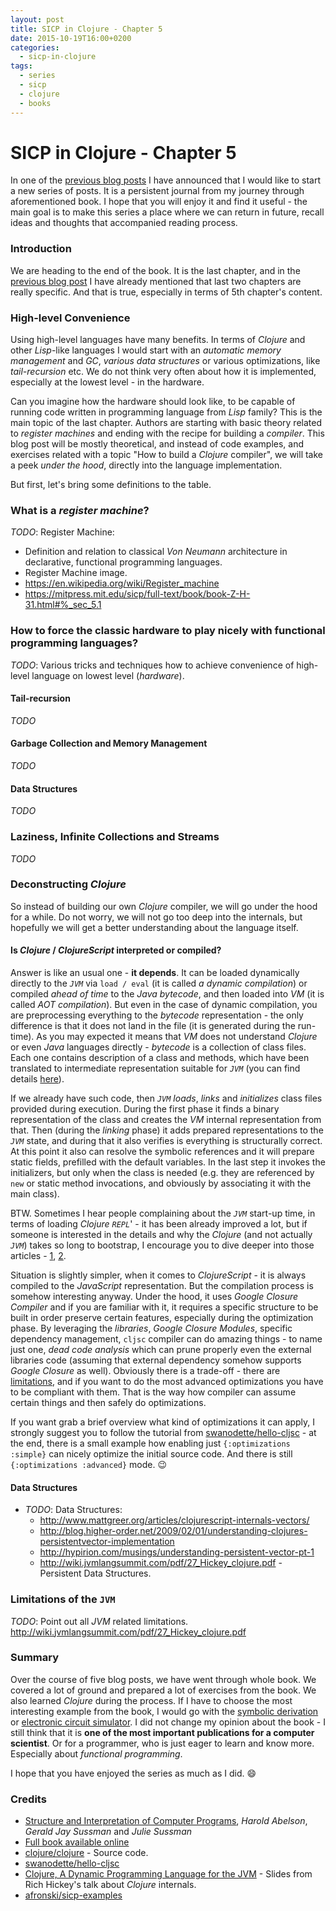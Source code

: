 ```yaml
---
layout: post
title: SICP in Clojure - Chapter 5
date: 2015-10-19T16:00+0200
categories:
  - sicp-in-clojure
tags:
  - series
  - sicp
  - clojure
  - books
---
```


# SICP in Clojure - Chapter 5

<quote class="disclaimer">In one of the <a href="http://www.afronski.pl/books-that-changed-my-career/2015/06/01/books-that-changed-my-career-structure-and-interpretation-of-computer-programs.html">previous blog posts</a> I have announced that I would like to start a new series of posts. It is a persistent journal from my journey through aforementioned book. I hope that you will enjoy it and find it useful - the main goal is to make this series a place where we can return in future, recall ideas and thoughts that accompanied reading process.</quote>

### Introduction

We are heading to the end of the book. It is the last chapter, and in the [previous blog post](http://www.afronski.pl/sicp-in-clojure/2015/10/05/sicp-in-clojure-chapter-4.html) I have already mentioned that last two chapters are really specific. And that is true, especially in terms of 5th chapter's content.

### High-level Convenience

Using high-level languages have many benefits. In terms of *Clojure* and other *Lisp*-like languages I would start with an *automatic memory management* and *GC*, *various data structures* or various optimizations, like *tail-recursion* etc. We do not think very often about how it is implemented, especially at the lowest level - in the hardware.

Can you imagine how the hardware should look like, to be capable of running code written in programming language from *Lisp* family? This is the main topic of the last chapter. Authors are starting with basic theory related to *register machines* and ending with the recipe for building a *compiler*. This blog post will be mostly theoretical, and instead of code examples, and exercises related with a topic "How to build a *Clojure* compiler", we will take a peek *under the hood*, directly into the language implementation.

But first, let's bring some definitions to the table.

### What is a *register machine*?

*TODO*: Register Machine:
  - Definition and relation to classical *Von Neumann* architecture in declarative, functional programming languages.
  - Register Machine image.
  - https://en.wikipedia.org/wiki/Register_machine
  - https://mitpress.mit.edu/sicp/full-text/book/book-Z-H-31.html#%_sec_5.1

### How to force the classic hardware to play nicely with functional programming languages?

*TODO*: Various tricks and techniques how to achieve convenience of high-level language on lowest level (*hardware*).

#### Tail-recursion

*TODO*

#### Garbage Collection and Memory Management

*TODO*

#### Data Structures

*TODO*

### Laziness, Infinite Collections and Streams

*TODO*

### Deconstructing *Clojure*

So instead of building our own *Clojure* compiler, we will go under the hood for a while. Do not worry, we will not go too deep into the internals, but hopefully we will get a better understanding about the language itself.

#### Is *Clojure* / *ClojureScript* interpreted or compiled?

Answer is like an usual one - **it depends**. It can be loaded dynamically directly to the *`JVM`* via `load / eval` (it is called *a dynamic compilation*) or compiled *ahead of time* to the *Java bytecode*, and then loaded into *VM* (it is called *AOT compilation*). But even in the case of dynamic compilation, you are preprocessing everything to the *bytecode* representation - the only difference is that it does not land in the file (it is generated during the run-time). As you may expected it means that *VM* does not understand *Clojure* or even *Java* languages directly - *bytecode* is a collection of class files. Each one contains description of a class and methods, which have been translated to intermediate representation suitable for *`JVM`* (you can find details [here](http://docs.oracle.com/javase/specs/jvms/se7/html/jvms-4.html)).

If we already have such code, then *`JVM`* *loads*, *links* and *initializes* class files provided during execution. During the first phase it finds a binary representation of the class and creates the *VM* internal representation from that. Then (during the *linking* phase) it adds prepared representations to the *`JVM`* state, and during that it also verifies is everything is structurally correct. At this point it also can resolve the symbolic references and it will prepare static fields, prefilled with the default variables. In the last step it invokes the initializers, but only when the class is needed (e.g. they are referenced by `new` or static method invocations, and obviously by associating it with the main class).

BTW. Sometimes I hear people complaining about the *`JVM`* start-up time, in terms of loading *Clojure* *`REPL`*' - it has been already improved a lot, but if someone is interested in the details and why the *Clojure* (and not actually *`JVM`*) takes so long to bootstrap, I encourage you to dive deeper into those articles - [1](http://blog.ndk.io/2014/02/11/jvm-slow-startup.html), [2](http://blog.ndk.io/2014/02/25/clojure-bootstrapping.html).

Situation is slightly simpler, when it comes to *ClojureScript* - it is always compiled to the *JavaScript* representation. But the compilation process is somehow interesting anyway. Under the hood, it uses *Google Closure Compiler* and if you are familiar with it, it requires a specific structure to be built in order preserve certain features, especially during the optimization phase. By leveraging the *libraries*, *Google Closure Modules*, specific dependency management, `cljsc` compiler can do amazing things - to name just one, *dead code analysis* which can prune properly even the external libraries code (assuming that external dependency somehow supports *Google Closure* as well). Obviously there is a trade-off - there are [limitations](https://developers.google.com/closure/compiler/docs/limitations?csw=1), and if you want to do the most advanced optimizations you have to be compliant with them. That is the way how compiler can assume certain things and then safely do optimizations.

If you want grab a brief overview what kind of optimizations it can apply, I strongly suggest you to follow the tutorial from [swanodette/hello-cljsc](https://github.com/swannodette/hello-cljsc/blob/master/src/hello_cljsc/core.clj) - at the end, there is a small example how enabling just `{:optimizations :simple}` can nicely optimize the initial source code. And there is still `{:optimizations :advanced}` mode. :wink:

#### Data Structures

- *TODO*: Data Structures:
  - http://www.mattgreer.org/articles/clojurescript-internals-vectors/
  - http://blog.higher-order.net/2009/02/01/understanding-clojures-persistentvector-implementation
  - http://hypirion.com/musings/understanding-persistent-vector-pt-1
  - http://wiki.jvmlangsummit.com/pdf/27_Hickey_clojure.pdf - Persistent Data Structures.

### Limitations of the `JVM`

*TODO*: Point out all *JVM* related limitations. http://wiki.jvmlangsummit.com/pdf/27_Hickey_clojure.pdf

### Summary

Over the course of five blog posts, we have went through whole book. We covered a lot of ground and prepared a lot of exercises from the book. We also learned *Clojure* during the process. If I have to choose the most interesting example from the book, I would go with the [symbolic derivation](https://github.com/afronski/sicp-examples/blob/master/chapters/2/2.3.2/deriv.clj) or [electronic circuit simulator](https://github.com/afronski/sicp-examples/blob/master/chapters/3/3.3.4/electronic-circuit.clj). I did not change my opinion about the book - I still think that it is **one of the most important publications for a computer scientist**. Or for a programmer, who is just eager to learn and know more. Especially about *functional programming*.

I hope that you have enjoyed the series as much as I did. :smile:

### Credits

- [Structure and Interpretation of Computer Programs](http://mitpress.mit.edu/books/structure-and-interpretation-computer-programs), *Harold Abelson*, *Gerald Jay Sussman* and *Julie Sussman*
- [Full book available online](https://mitpress.mit.edu/sicp/full-text/book/book.html)
- [clojure/clojure](https://github.com/clojure/clojure) - Source code.
- [swanodette/hello-cljsc](https://github.com/swannodette/hello-cljsc)
- [Clojure, A Dynamic Programming Language for the JVM](http://wiki.jvmlangsummit.com/pdf/27_Hickey_clojure.pdf) - Slides from Rich Hickey's talk about *Clojure* internals.
- [afronski/sicp-examples](https://github.com/afronski/sicp-examples)
